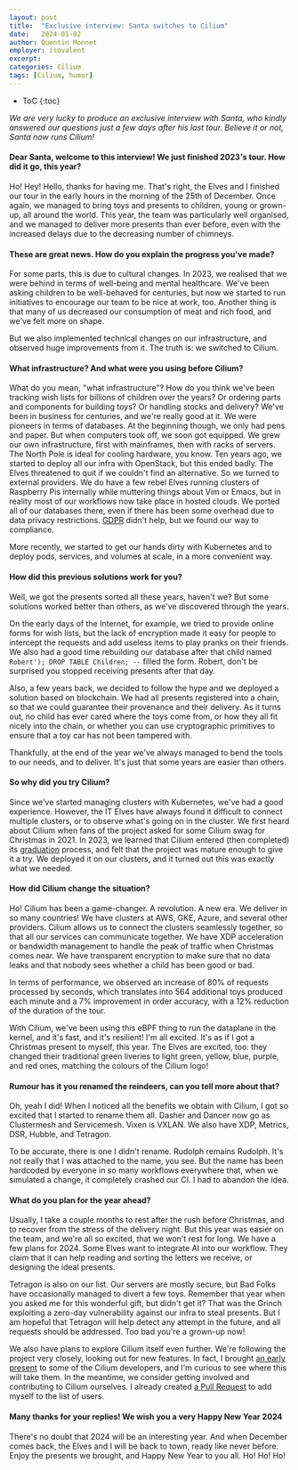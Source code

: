 ```yaml
---
layout: post
title:  "Exclusive interview: Santa switches to Cilium"
date:   2024-01-02
author: Quentin Monnet
employer: isovalent
excerpt:
categories: Cilium
tags: [Cilium, humor]
---
```


* ToC
{:toc}

_We are very lucky to produce an exclusive interview with Santa, who kindly
answered our questions just a few days after his last tour. Believe it or not,
Santa now runs Cilium!_

#### Dear Santa, welcome to this interview! We just finished 2023's tour. How did it go, this year?

Ho! Hey! Hello, thanks for having me. That's right, the Elves and I finished
our tour in the early hours in the morning of the 25th of December. Once again,
we managed to bring toys and presents to children, young or grown-up, all
around the world. This year, the team was particularly well organised, and we
managed to deliver more presents than ever before, even with the increased
delays due to the decreasing number of chimneys.

#### These are great news. How do you explain the progress you've made?

For some parts, this is due to cultural changes. In 2023, we realised that we
were behind in terms of well-being and mental healthcare. We've been asking
children to be well-behaved for centuries, but now we started to run
initiatives to encourage our team to be nice at work, too. Another thing is
that many of us decreased our consumption of meat and rich food, and we've felt
more on shape.

But we also implemented technical changes on our infrastructure, and observed
huge improvements from it. The truth is: we switched to Cilium.

#### What infrastructure? And what were you using before Cilium?

What do you mean, "what infrastructure"? How do you think we've been tracking
wish lists for billions of children over the years? Or ordering parts and
components for building toys? Or handling stocks and delivery? We've been in
business for centuries, and we're really good at it. We were pioneers in terms
of databases. At the beginning though, we only had pens and paper. But when
computers took off, we soon got equipped. We grew our own infrastructure, first
with mainframes, then with racks of servers. The North Pole is ideal for
cooling hardware, you know. Ten years ago, we started to deploy all our infra
with OpenStack, but this ended badly. The Elves threatened to quit if we
couldn't find an alternative. So we turned to external providers. We do have a
few rebel Elves running clusters of Raspberry Pis internally while muttering
things about Vim or Emacs, but in reality most of our workflows now take place
in hosted clouds. We ported all of our databases there, even if there has been
some overhead due to data privacy restrictions. [GDPR] didn't help, but we
found our way to compliance.

[GDPR]: https://worldbuilding.stackexchange.com/questions/114033/how-can-santa-keep-his-lists-when-the-gdpr-is-around

More recently, we started to get our hands dirty with Kubernetes and to deploy
pods, services, and volumes at scale, in a more convenient way.

#### How did this previous solutions work for you?

Well, we got the presents sorted all these years, haven't we? But some
solutions worked better than others, as we've discovered through the years.

On the early days of the Internet, for example, we tried to provide online
forms for wish lists, but the lack of encryption made it easy for people to
intercept the requests and add useless items to play pranks on their friends.
We also had a good time rebuilding our database after that child named
`Robert'); DROP TABLE Children; --` filled the form. Robert, don't be surprised
you stopped receiving presents after that day.

Also, a few years back, we decided to follow the hype and we deployed a
solution based on blockchain. We had all presents registered into a chain, so
that we could guarantee their provenance and their delivery. As it turns out,
no child has ever cared where the toys come from, or how they all fit nicely
into the chain, or whether you can use cryptographic primitives to ensure that
a toy car has not been tampered with.

Thankfully, at the end of the year we've always managed to bend the tools to
our needs, and to deliver. It's just that some years are easier than others.

#### So why did you try Cilium?

Since we've started managing clusters with Kubernetes, we've had a good
experience. However, the IT Elves have always found it difficult to connect
multiple clusters, or to observe what's going on in the cluster. We first heard
about Cilium when fans of the project asked for some Cilium swag for Christmas
in 2021. In 2023, we learned that Cilium entered (then completed) its
[graduation] process, and felt that the project was mature enough to give it a
try. We deployed it on our clusters, and it turned out this was exactly what we
needed.

[graduation]: https://www.cncf.io/announcements/2023/10/11/cloud-native-computing-foundation-announces-cilium-graduation/

#### How did Cilium change the situation?

Ho! Cilium has been a game-changer. A revolution. A new era. We deliver in so
many countries! We have clusters at AWS, GKE, Azure, and several other
providers. Cilium allows us to connect the clusters seamlessly together, so
that all our services can communicate together. We have XDP acceleration or
bandwidth management to handle the peak of traffic when Christmas comes near.
We have transparent encryption to make sure that no data leaks and that nobody
sees whether a child has been good or bad.

In terms of performance, we observed an increase of 80% of requests processed
by seconds, which translates into 564 additional toys produced each minute and
a 7% improvement in order accuracy, with a 12% reduction of the duration of the
tour.

With Cilium, we've been using this eBPF thing to run the dataplane in the
kernel, and it's fast, and it's resilient! I'm all excited. It's as if I got a
Christmas present to myself, this year. The Elves are excited, too: they
changed their traditional green liveries to light green, yellow, blue, purple,
and red ones, matching the colours of the Cilium logo!

#### Rumour has it you renamed the reindeers, can you tell more about that?

Oh, yeah I did! When I noticed all the benefits we obtain with Cilium, I got so
excited that I started to rename them all. Dasher and Dancer now go as
Clustermesh and Servicemesh. Vixen is VXLAN. We also have XDP, Metrics, DSR,
Hubble, and Tetragon.

<!--
Dasher
Dancer
Prancer
Vixen
Comet
Cupid
Donner
Blitzen
Rudolph
-->

To be accurate, there is one I didn't rename. Rudolph remains Rudolph. It's not
really that I was attached to the name, you see. But the name has been
hardcoded by everyone in so many workflows everywhere that, when we simulated a
change, it completely crashed our CI. I had to abandon the idea.

#### What do you plan for the year ahead?

Usually, I take a couple months to rest after the rush before Christmas, and to
recover from the stress of the delivery night. But this year was easier on the
team, and we're all so excited, that we won't rest for long. We have a few
plans for 2024. Some Elves want to integrate AI into our workflow. They claim
that it can help reading and sorting the letters we receive, or designing the
ideal presents.

Tetragon is also on our list. Our servers are mostly secure, but Bad Folks have
occasionally managed to divert a few toys. Remember that year when you asked me
for this wonderful gift, but didn't get it? That was the Grinch exploiting a
zero-day vulnerability against our infra to steal presents. But I am hopeful
that Tetragon will help detect any attempt in the future, and all requests
should be addressed. Too bad you're a grown-up now!

We also have plans to explore Cilium itself even further. We're following the
project very closely, looking out for new features. In fact, I brought [an
early present][cisco] to some of the Cilium developers, and I'm curious to see
where this will take them. In the meantime, we consider getting involved and
contributing to Cilium ourselves. I already created [a Pull Request][pr] to add
myself to the list of users.

[cisco]: https://isovalent.com/blog/post/cisco-acquires-isovalent/
[pr]: https://github.com/cilium/cilium/pull/30083

#### Many thanks for your replies! We wish you a very Happy New Year 2024

There's no doubt that 2024 will be an interesting year. And when December comes
back, the Elves and I will be back to town, ready like never before. Enjoy the
presents we brought, and Happy New Year to you all. Ho! Ho! Ho!
